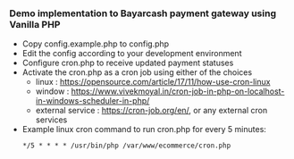 
### Demo implementation to Bayarcash payment gateway using Vanilla PHP

* Copy config.example.php to config.php
* Edit the config according to your development environment
* Configure cron.php to receive updated payment statuses
* Activate the cron.php as a cron job using either of the choices
    - linux : https://opensource.com/article/17/11/how-use-cron-linux
    - window : https://www.vivekmoyal.in/cron-job-in-php-on-localhost-in-windows-scheduler-in-php/
    - external service : https://cron-job.org/en/, or any external cron services
* Example linux cron command to run cron.php for every 5 minutes: 
  ```shell
  */5 * * * * /usr/bin/php /var/www/ecommerce/cron.php
  ```

